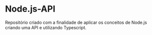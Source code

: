 # Node.js-API

Repositório criado com a finalidade de aplicar os conceitos de Node.js criando uma API e utilizando Typescript.
